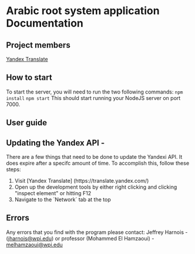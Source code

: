 # Arabic root system application Documentation

## Project members

[Yandex Translate](https://translate.yandex.com)
## How to start
To start the server, you will need to run the two following commands:
```npm install```
```npm start```
This should start running your NodeJS server on port 7000.

## User guide 


## Updating the Yandex API -
There are a few things that need to be done to update the Yandexi API. It does expire after a specifc amount
of time. To accomplish this, follow these steps:
<ol>
  
  <li>Visit [Yandex Translate] (https://translate.yandex.com/)</li>
  <li>Open up the development tools by either right clicking and clicking "inspect element" or hitting F12</li>
  <li>Navigate to the `Network` tab at the top</li>
</ol>

## Errors
Any errors that you find with the program please contact:
Jeffrey Harnois - (jharnois@wpi.edu) or professor (Mohammed El Hamzaoui) - melhamzaoui@wpi.edu






